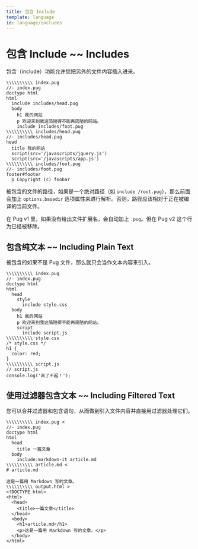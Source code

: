```yaml
---
title: 包含 Include
template: language
id: language/includes
---
```


# 包含 Include ~~ Includes

包含（include）功能允许您把另外的文件内容插入进来。

```pug-preview
\\\\\\\\\\ index.pug
//- index.pug
doctype html
html
  include includes/head.pug
  body
    h1 我的网站
    p 欢迎来到我这简陋得不能再简陋的网站。
    include includes/foot.pug
\\\\\\\\\\ includes/head.pug
//- includes/head.pug
head
  title 我的网站
  script(src='/javascripts/jquery.js')
  script(src='/javascripts/app.js')
\\\\\\\\\\ includes/foot.pug
//- includes/foot.pug
footer#footer
  p Copyright (c) foobar
```

被包含的文件的路径，如果是一个绝对路径（如 `include /root.pug`），那么前面会加上 `options.basedir` 选项属性来进行解析。否则，路径应该相对于正在被编译的当前文件。

在 Pug v1 里，如果没有给出文件扩展名，会自动加上 `.pug`。但在 Pug v2 这个行为已经被移除。

## 包含纯文本 ~~ Including Plain Text

被包含的如果不是 Pug 文件，那么就只会当作文本内容来引入。

```pug-preview
\\\\\\\\\\ index.pug
//- index.pug
doctype html
html
  head
    style
      include style.css
  body
    h1 我的网站
    p 欢迎来到我这简陋得不能再简陋的网站。
    script
      include script.js
\\\\\\\\\\ style.css
/* style.css */
h1 {
  color: red;
}
\\\\\\\\\\ script.js
// script.js
console.log('真了不起！');
```

## 使用过滤器包含文本 ~~ Including Filtered Text

您可以合并过滤器和包含语句，从而做到引入文件内容并直接用过滤器处理它们。

```pug-preview-readonly
\\\\\\\\\\ index.pug <
//- index.pug
doctype html
html
  head
    title 一篇文章
  body
    include:markdown-it article.md
\\\\\\\\\\ article.md <
# article.md

这是一篇用 Markdown 写的文章。
\\\\\\\\\\ output.html >
<!DOCTYPE html>
<html>
  <head>
    <title>一篇文章</title>
  </head>
  <body>
    <h1>article.md</h1>
    <p>这是一篇用 Markdown 写的文章。</p>
  </body>
</html>
```
